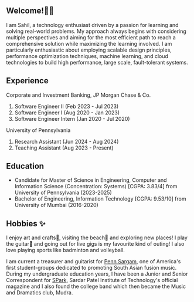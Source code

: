 ## Welcome!👋🏽

I am Sahil, a technology enthusiast driven by a passion for learning and solving real-world problems. My approach always begins with considering multiple perspectives and aiming for the most efficient path to reach a comprehensive solution while maximizing the learning involved. I am particularly enthusiastic about employing scalable design principles, performance optimization techniques, machine learning, and cloud technologies to build high performance, large scale, fault-tolerant systems.


## Experience
Corporate and Investment Banking, JP Morgan Chase & Co.
1. Software Engineer II             (Feb 2023 - Jul 2023)
2. Software Engineer I              (Aug 2020 - Jan 2023)
3. Software Engineer Intern         (Jan 2020 - Jul 2020)

University of Pennsylvania
1. Research Assistant               (Jun 2024 - Aug 2024)
2. Teaching Assistant               (Aug 2023 - Present)


## Education
- Candidate for Master of Science in Engineering, Computer and Information Science (Concentration: Systems) [CGPA: 3.83/4] from University of Pennsylvania (2023-2025)
- Bachelor of Engineering, Information Technology [CGPA: 9.53/10] from University of Mumbai (2016-2020)


## Hobbies ✨

I enjoy art and crafts🎨, visiting the beach🌊 and exploring new places! I play the guitar🎸 and going out for live gigs is my favourite kind of outing! I also love playing sports like badminton and volleyball.

I am current a treasurer and guitarist for [Penn Sargam](https://upennsargam.wixsite.com/home), one of America's first student-groups dedicated to promoting South Asian fusion music. During my undergraduate education years, I have been a Junior and Senior Correspondent for [SPark](https://spark.spit.ac.in/), Sardar Patel Institute of Technology's official magazine and I also found the college band which then became the Music and Dramatics club, Mudra.